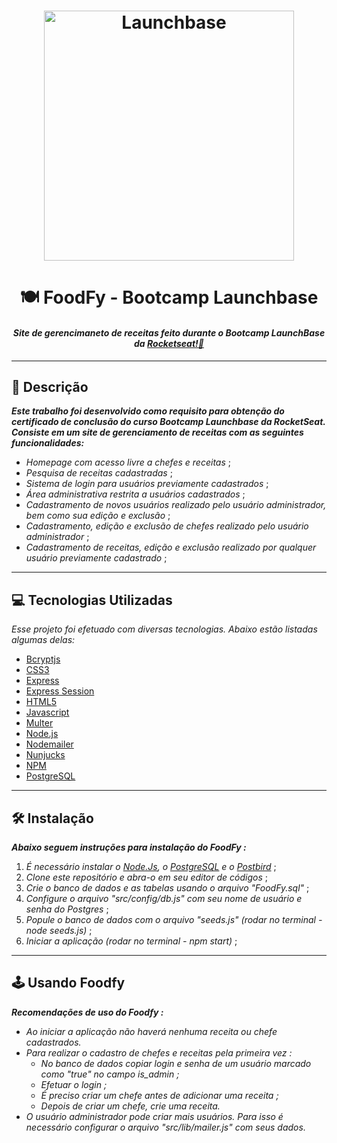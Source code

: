 <h1  align="center">
<img  alt="Launchbase"  src="https://user-images.githubusercontent.com/63380367/110002753-829b1c80-7cf4-11eb-99c9-ea2abf316fe1.png"  width="400px" />
</h1>

<h1 align="center"> 🍽️ FoodFy - Bootcamp Launchbase </h1>

<h4 align="center"><i>Site de gerencimaneto de receitas feito durante o Bootcamp LaunchBase da <a href="https:://rocketseat.com.br">Rocketseat!🚀</a></i></h4> 

___

## 📝 Descrição

_**Este trabalho foi desenvolvido como requisito para obtenção do certificado de conclusão do curso Bootcamp Launchbase da RocketSeat.
Consiste em um site de gerenciamento de receitas com as seguintes funcionalidades:**_

* *Homepage com acesso livre a chefes e receitas* ;
* *Pesquisa de receitas cadastradas* ;
* *Sistema de login para usuários previamente cadastrados* ;
* *Área administrativa restrita a usuários cadastrados* ;
* *Cadastramento de novos usuários realizado pelo usuário administrador, bem como sua edição e exclusão* ;
* *Cadastramento, edição e exclusão de chefes realizado pelo usuário administrador* ;
* *Cadastramento de receitas, edição e exclusão realizado por qualquer usuário previamente cadastrado* ;
___
## 💻 Tecnologias Utilizadas

*Esse projeto foi efetuado com diversas tecnologias.  Abaixo estão listadas algumas delas:*

* [Bcryptjs](https://www.npmjs.com/package/bcryptjs)
* [CSS3](https://developer.mozilla.org/docs/Web/CSS)
* [Express](https://expressjs.com/)
* [Express Session](https://www.npmjs.com/package/express-session)
* [HTML5](https://developer.mozilla.org/docs/Web/HTML)
* [Javascript](https://developer.mozilla.org/docs/Web/JavaScript)
* [Multer](https://www.npmjs.com/package/multer)
* [Node.js](https://nodejs.org/)
* [Nodemailer](https://nodemailer.com/about/)
* [Nunjucks](https://mozilla.github.io/nunjucks/)
* [NPM](https://docs.npmjs.com/about-npm)
* [PostgreSQL](https://www.postgresql.org/)
___

## 🛠️ Instalação

_**Abaixo seguem instruções para instalação do FoodFy :**_

1. *É necessário instalar o [Node.Js](https://nodejs.org/en/), o [PostgreSQL](https://www.postgresql.org/) e o [Postbird](https://www.electronjs.org/apps/postbird)* ;
2. *Clone este repositório e abra-o em seu editor de códigos* ;
3. *Crie o banco de dados e as tabelas usando o arquivo "FoodFy.sql"* ;
4. *Configure o arquivo "src/config/db.js" com seu nome de usuário e senha do Postgres* ;
5. *Popule o banco de dados com o arquivo "seeds.js" (rodar no terminal - node seeds.js)* ;
6. *Iniciar a aplicação (rodar no terminal - npm start)* ;
___

## 🕹️ Usando Foodfy

_**Recomendações de uso do Foodfy :**_

* *Ao iniciar a aplicação não haverá nenhuma receita ou chefe cadastrados.*
* *Para realizar o cadastro de chefes e receitas pela primeira vez :*
   * *No banco de dados copiar login e senha de um usuário marcado como "true" no campo is_admin ;*
   * *Efetuar o login ;*
   * *É preciso criar um chefe antes de adicionar uma receita ;*
   * *Depois de criar um chefe, crie uma receita.*
* *O usuário administrador pode criar mais usuários. Para isso é necessário configurar o arquivo "src/lib/mailer.js" com seus dados.*
